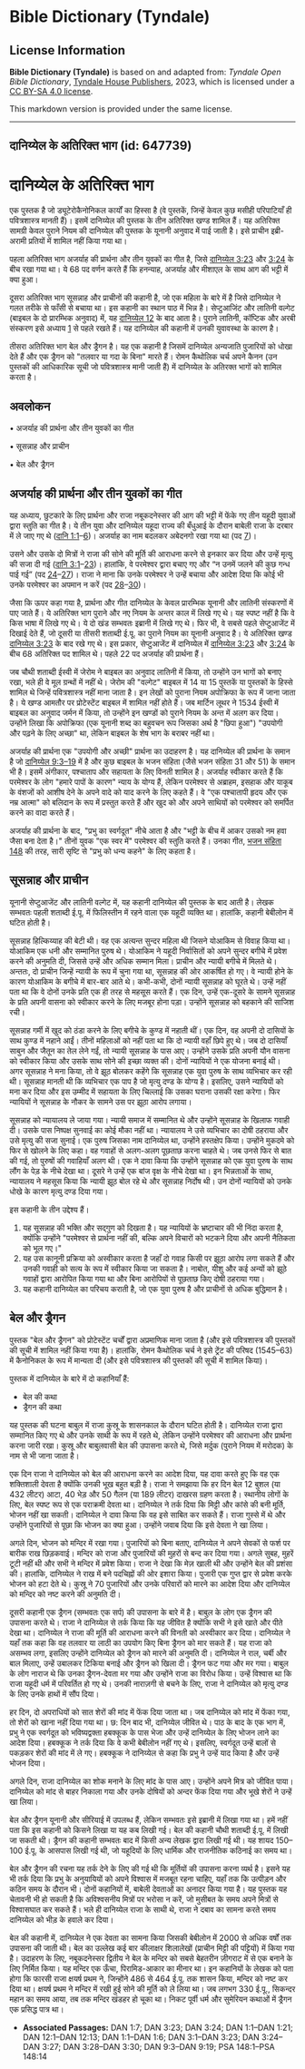 # Bible Dictionary (Tyndale)

## License Information

**Bible Dictionary (Tyndale)** is based on and adapted from: _Tyndale Open Bible Dictionary_, [Tyndale House Publishers](https://tyndaleopenresources.com/), 2023, which is licensed under a [CC BY-SA 4.0 license](https://creativecommons.org/licenses/by-sa/4.0/legalcode.en).

This markdown version is provided under the same license.



--------------------------------

## दानिय्येल के अतिरिक्त भाग (id: 647739)

दानिय्येल के अतिरिक्त भाग
=========================

एक पुस्तक है जो ड्यूटेरोकैनोनिकल कार्यों का हिस्सा है (वे पुस्तकें, जिन्हें केवल कुछ मसीही परिपाटियाँ ही पवित्रशास्त्र मानती हैं)। इसमें दानिय्येल की पुस्तक के तीन अतिरिक्त खण्ड शामिल हैं। यह अतिरिक्त सामग्री केवल पुराने नियम की दानिय्येल की पुस्तक के यूनानी अनुवाद में पाई जाती है। इसे प्राचीन इब्री\-अरामी प्रतियों में शामिल नहीं किया गया था।

पहला अतिरिक्त भाग अजर्याह की प्रार्थना और तीन युवकों का गीत है, जिसे [दानिय्येल 3:23](https://ref.ly/Dan3:23) और [3:24](https://ref.ly/Dan3:24) के बीच रखा गया था। ये 68 पद वर्णन करते हैं कि हनन्याह, अजर्याह और मीशाएल के साथ आग की भट्टी में क्या हुआ।

दूसरा अतिरिक्त भाग सूसन्नाह और प्राचीनों की कहानी है, जो एक महिला के बारे में है जिसे दानिय्येल ने गलत तरीके से फाँसी से बचाया था। इस कहानी का स्थान पाठ में भिन्न है। सेप्टुआजिंट और लातिनी वल्गेट (बाइबल के दो प्रारम्भिक अनुवाद) में, यह [दानिय्येल 12](https://ref.ly/Dan12:1-Dan12:13) के बाद आता है। पुराने लातिनी, कॉप्टिक और अरबी संस्करण इसे अध्याय [1](https://ref.ly/Dan1:1-Dan1:21) से पहले रखते हैं। यह दानिय्येल की कहानी में उनकी युवावस्था के कारण है।

तीसरा अतिरिक्त भाग बेल और ड्रैगन है। यह एक कहानी है जिसमें दानिय्येल अन्यजाति पुजारियों को धोखा देते हैं और एक ड्रैगन को "तलवार या गदा के बिना" मारते हैं। रोमन कैथोलिक चर्च अपने कैनन (उन पुस्तकों की आधिकारिक सूची जो पवित्रशास्त्र मानी जाती हैं) में दानिय्येल के अतिरक्त भागों को शामिल करता है।

अवलोकन
------

• अजर्याह की प्रार्थना और तीन युवकों का गीत

• सूसन्नाह और प्राचीन

• बेल और ड्रैगन

अजर्याह की प्रार्थना और तीन युवकों का गीत
-----------------------------------------

यह अध्याय, छुटकारे के लिए प्रार्थना और राजा नबूकदनेस्सर की आग की भट्टी में फेंके गए तीन यहूदी युवाओं द्वारा स्तुति का गीत है। ये तीन युवा और दानिय्येल यहूदा राज्य की बँधुआई के दौरान बाबेली राजा के दरबार में ले जाए गए थे ([दानि 1:1](https://ref.ly/Dan1:1-Dan1:6)–[6](https://ref.ly/Dan1:1-Dan1:6))। अजर्याह का नाम बदलकर अबेदनगो रखा गया था (पद [7](https://ref.ly/Dan1:7))।

उसने और उसके दो मित्रों ने राजा की सोने की मूर्ति की आराधना करने से इनकार कर दिया और उन्हें मृत्यु की सजा दी गई ([दानि 3:1](https://ref.ly/Dan3:1-Dan3:23)–[23](https://ref.ly/Dan3:1-Dan3:23))। हालांकि, वे परमेश्वर द्वारा बचाए गए और “न उनमें जलने की कुछ गन्ध पाई गई” (पद [24](https://ref.ly/Dan3:24-Dan3:27)–[27](https://ref.ly/Dan3:24-Dan3:27))। राजा ने माना कि उनके परमेश्वर ने उन्हें बचाया और आदेश दिया कि कोई भी उनके परमेश्वर का अपमान न करें (पद [28](https://ref.ly/Dan3:28-Dan3:30)–[30](https://ref.ly/Dan3:28-Dan3:30))।

जैसा कि ऊपर कहा गया है, प्रार्थना और गीत दानिय्येल के केवल प्रारम्भिक यूनानी और लातिनी संस्करणों में पाए जाते हैं। ये अतिरिक्त भाग पुराने और नए नियम के अन्तर काल में लिखे गए थे। यह स्पष्ट नहीं है कि वे किस भाषा में लिखे गए थे। ये दो खंड सम्भवतः इब्रानी में लिखे गए थे। फिर भी, वे सबसे पहले सेप्टुआजेंट में दिखाई देते हैं, जो दूसरी या तीसरी शताब्दी ई.पू. का पुराने नियम का यूनानी अनुवाद है। ये अतिरिक्त खण्ड [दानिय्येल 3:23](https://ref.ly/Dan3:23) के बाद रखे गए थे। इस प्रकार, सेप्टुआजेंट में दानिय्येल में [दानिय्येल 3:23](https://ref.ly/Dan3:23) और [3:24](https://ref.ly/Dan3:24) के बीच 68 अतिरिक्त पद शामिल थे। पहले 22 पद अजर्याह की प्रार्थना हैं।

जब चौथी शताब्दी ईस्वी में जेरोम ने बाइबल का अनुवाद लातिनी में किया, तो उन्होंने उन भागों को बनाए रखा, भले ही वे मूल ग्रन्थों में नहीं थे। जेरोम की "वल्गेट" बाइबल में 14 या 15 पुस्तकें या पुस्तकों के हिस्से शामिल थे जिन्हें पवित्रशास्त्र नहीं माना जाता है। इन लेखों को पुराना नियम अपोक्रिफा के रूप में जाना जाता है। ये खण्ड आमतौर पर प्रोटेस्टेंट बाइबल में शामिल नहीं होते हैं। जब मार्टिन लूथर ने 1534 ईस्वी में बाइबल का अनुवाद जर्मन में किया, तो उन्होंने इन खण्डों को पुराने नियम के अन्त में अलग कर दिया। उन्होंने लिखा कि अपोक्रिफा (एक यूनानी शब्द का बहुवचन रूप जिसका अर्थ है "छिपा हुआ") "उपयोगी और पढ़ने के लिए अच्छा" था, लेकिन बाइबल के शेष भाग के बराबर नहीं था।

अजर्याह की प्रार्थना एक "उपयोगी और अच्छी" प्रार्थना का उदाहरण है। यह दानिय्येल की प्रार्थना के समान है जो [दानिय्येल 9:3–19](https://ref.ly/Dan9:3-Dan9:19) में है और कुछ बाइबल के भजन संहिता (जैसे भजन संहिता 31 और 51\) के समान भी है। इसमें अंगीकार, पश्चाताप और सहायता के लिए विनती शामिल है। अजर्याह स्वीकार करते हैं कि परमेश्वर के लोग "हमारे पापों के कारण" न्याय के योग्य हैं, लेकिन परमेश्वर से अब्राहम, इसहाक और याकूब के वंशजों को आशीष देने के अपने वादे को याद करने के लिए कहते हैं। वे "एक पश्चातापी हृदय और एक नम्र आत्मा" को बलिदान के रूप में प्रस्तुत करते हैं और खुद को और अपने साथियों को परमेश्वर को समर्पित करने का वादा करते हैं।

अजर्याह की प्रार्थना के बाद, "प्रभु का स्वर्गदूत" नीचे आता है और "भट्टी के बीच में आकर उसको नम हवा जैसा बना देता है।" तीनों युवक "एक स्वर में" परमेश्वर की स्तुति करते हैं। उनका गीत, [भजन संहिता 148](https://ref.ly/Ps148:1-Ps148:14) की तरह, सारी सृष्टि से "प्रभु को धन्य कहने" के लिए कहता है।

सूसन्नाह और प्राचीन
-------------------

यूनानी सेप्टुआजेंट और लातिनी वल्गेट में, यह कहानी दानिय्येल की पुस्तक के बाद आती है। लेखक सम्भवतः पहली शताब्दी ई.पू. में फिलिस्तीन में रहने वाला एक यहूदी व्यक्ति था। हालांकि, कहानी बेबीलोन में घटित होती है।

सूसन्नाह हिल्किय्याह की बेटी थी। वह एक अत्यन्त सुन्दर महिला थी जिसने योआकिम से विवाह किया था। योआकिम एक धनी और सम्मानित पुरुष थे। योआकिम ने यहूदी निर्वासितों को अपने सुन्दर बगीचे में प्रवेश करने की अनुमति दी, जिससे उन्हें और अधिक सम्मान मिला। प्राचीन और न्यायी बगीचे में मिलते थे। अन्ततः, दो प्राचीन जिन्हें न्यायी के रूप में चुना गया था, सूसन्नाह की ओर आकर्षित हो गए। वे न्यायी होने के कारण योआकिम के बगीचे में बार\-बार आते थे। कभी\-कभी, दोनों न्यायी सूसन्नाह को घूरते थे। उन्हें नहीं पता था कि वे दोनों उनके प्रति एक ही तरह से महसूस करते हैं। एक दिन, उन्हें एक\-दूसरे के सामने सूसन्नाह के प्रति अपनी वासना को स्वीकार करने के लिए मजबूर होना पड़ा। उन्होंने सूसन्नाह को बहकाने की साजिश रची।

सूसन्नाह गर्मी में खुद को ठंडा करने के लिए बगीचे के कुण्ड में नहाती थीं। एक दिन, वह अपनी दो दासियों के साथ कुण्ड में नहाने आईं। तीनों महिलाओं को नहीं पता था कि दो न्यायी वहाँ छिपे हुए थे। जब दो दासियाँ साबुन और जैतून का तेल लेने गईं, तो न्यायी सूसन्नाह के पास आए। उन्होंने उसके प्रति अपनी यौन वासना को स्वीकार किया और उसके साथ सोने की इच्छा व्यक्त की। दोनों न्यायियों ने एक योजना बनाई थी। अगर सूसन्नाह ने मना किया, तो वे झूठ बोलकर कहेंगे कि सूसन्नाह एक युवा पुरुष के साथ व्यभिचार कर रही थी। सूसन्नाह मानती थी कि व्यभिचार एक पाप है जो मृत्यु दण्ड के योग्य है। इसलिए, उसने न्यायियों को मना कर दिया और इस उम्मीद में सहायता के लिए चिल्लाई कि उसका घराना उसकी रक्षा करेगा। फिर न्यायियों ने सूसन्नाह के नौकर के सामने उस पर झूठा आरोप लगाया।

सूसन्नाह को न्यायालय ले जाया गया। न्यायी समाज में सम्मानित थे और उन्होंने सूसन्नाह के खिलाफ गवाही दी। उसके पास निष्पक्ष सुनवाई का कोई मौका नहीं था। न्यायालय ने उसे व्यभिचार का दोषी ठहराया और उसे मृत्यु की सजा सुनाई। एक पुरुष जिसका नाम दानिय्येल था, उन्होंने हस्तक्षेप किया। उन्होंने मुकदमे को फिर से खोलने के लिए कहा। वह गवाहों से अलग\-अलग पूछताछ करना चाहते थे। जब उनसे फिर से बात की गई, तो पुरुषों की गवाहियाँ अलग थी। एक ने दावा किया कि उन्होंने सूसन्नाह को एक युवा पुरुष के साथ लौंग के पेड़ के नीचे देखा था। दूसरे ने उन्हें एक बांज वृक्ष के नीचे देखा था। इन भिन्नताओं के साथ, न्यायालय ने महसूस किया कि न्यायी झूठ बोल रहे थे और सूसन्नाह निर्दोष थी। उन दोनों न्यायियों को उनके धोखे के कारण मृत्यु दण्ड दिया गया।

इस कहानी के तीन उद्देश्य हैं।

1. यह सूसन्नाह की भक्ति और सद्गुण को दिखता है। यह न्यायियों के भ्रष्टाचार की भी निंदा करता है, क्योंकि उन्होंने "परमेश्वर से प्रार्थना नहीं की, बल्कि अपने विचारों को भटकने दिया और अपनी नैतिकता को भूल गए।"
2. यह उस कानूनी प्रक्रिया को अस्वीकार करता है जहाँ दो गवाह किसी पर झूठा आरोप लगा सकते हैं और उनकी गवाही को सत्य के रूप में स्वीकार किया जा सकता है। नाबोत, यीशु और कई अन्यों को झूठे गवाहों द्वारा आरोपित किया गया था और बिना आरोपियों से पूछताछ किए दोषी ठहराया गया।
3. यह कहानी दानिय्येल का परिचय कराती है, जो एक युवा पुरुष है और प्राचीनों से अधिक बुद्धिमान है।

बेल और ड्रैगन
-------------

पुस्तक "बेल और ड्रैगन" को प्रोटेस्टेंट चर्चों द्वारा अप्रमाणिक माना जाता है (और इसे पवित्रशास्त्र की पुस्तकों की सूची में शामिल नहीं किया गया है)। हालांकि, रोमन कैथोलिक चर्च ने इसे ट्रेंट की परिषद (1545–63\) में कैनोनिकल के रूप में मान्यता दी (और इसे पवित्रशास्त्र की पुस्तकों की सूची में शामिल किया)।

पुस्तक में दानिय्येल के बारे में दो कहानियाँ हैं:

* बेल की कथा
* ड्रैगन की कथा

यह पुस्तक की घटना बाबुल में राजा कुस्रू के शासनकाल के दौरान घटित होती है। दानिय्येल राजा द्वारा सम्मानित किए गए थे और उनके साथी के रूप में रहते थे, लेकिन उन्होंने परमेश्वर की आराधना और प्रार्थना करना जारी रखा। कुस्रू और बाबुलवासी बेल की उपासना करते थे, जिसे मर्दुक (पुराने नियम में मरोदक) के नाम से भी जाना जाता है।

एक दिन राजा ने दानिय्येल को बेल की आराधना करने का आदेश दिया, यह दावा करते हुए कि वह एक शक्तिशाली देवता है क्योंकि उनकी भूख बहुत बड़ी है। राजा ने समझाया कि हर दिन बेल 12 बुशल (या 432 लीटर) आटा, 40 भेड़ और 50 गैलन (या 189 लीटर) दाखरस ग्रहण करता है। स्थानीय लोगों के लिए, बेल स्पष्ट रूप से एक पराक्रमी देवता था। दानिय्येल ने तर्क दिया कि मिट्टी और कांसे की बनी मूर्ति, भोजन नहीं खा सकती। दानिय्येल ने दावा किया कि वह इसे साबित कर सकते हैं। राजा गुस्से में थे और उन्होंने पुजारियों से पूछा कि भोजन का क्या हुआ। उन्होंने जवाब दिया कि इसे देवता ने खा लिया।

अगले दिन, भोजन को मन्दिर में रखा गया। पुजारियों को बिना बताए, दानिय्येल ने अपने सेवकों से फर्श पर बारीक राख छिड़कवाई। मन्दिर को राजा और पुजारियों की मुहरों से बन्द कर दिया गया। अगले सुबह, मुहरें टूटी नहीं थी और सभी ने मन्दिर में प्रवेश किया। राजा ने देखा कि मेज़ खाली थी और उन्होंने बेल की प्रशंसा की। हालांकि, दानिय्येल ने राख में बने पदचिह्नों की ओर इशारा किया। पुजारी एक गुप्त द्वार से प्रवेश करके भोजन को हटा देते थे। कुस्रू ने 70 पुजारियों और उनके परिवारों को मारने का आदेश दिया और दानिय्येल को मन्दिर को नष्ट करने की अनुमति दी।

दूसरी कहानी एक ड्रैगन (सम्भवतः एक सर्प) की उपासना के बारे में है। बाबुल के लोग एक ड्रैगन की उपासना करते थे। राजा ने दानिय्येल से तर्क किया कि यह जीवित है क्योंकि सभी ने इसे खाते और पीते देखा था। दानिय्येल ने राजा की मूर्ति की आराधना करने की विनती को अस्वीकार कर दिया। दानिय्येल ने यहाँ तक कहा कि वह तलवार या लाठी का उपयोग किए बिना ड्रैगन को मार सकते हैं। यह राजा को असम्भव लगा, इसलिए उन्होंने दानिय्येल को ड्रैगन को मारने की अनुमति दी। दानिय्येल ने राल, चर्बी और बाल मिलाए, उन्हें उबालकर टिकिया बनाई और ड्रैगन को खिला दी। ड्रैगन फट गया और मर गया। बाबुल के लोग नाराज थे कि उनका ड्रैगन\-देवता मर गया और उन्होंने राजा का विरोध किया। उन्हें विश्वास था कि राजा यहूदी धर्म में परिवर्तित हो गए थे। उनकी नाराज़गी से बचने के लिए, राजा ने दानिय्येल को मृत्यु दण्ड के लिए उनके हाथों में सौंप दिया।

हर दिन, दो अपराधियों को सात शेरों की मांद में फेंक दिया जाता था। जब दानिय्येल को मांद में फेंका गया, तो शेरों को खाना नहीं दिया गया था। छ: दिन बाद भी, दानिय्येल जीवित थे। पाठ के बाद के एक भाग में, प्रभु ने एक स्वर्गदूत को भविष्यद्वक्ता हबक्कूक के पास भेजा और उन्हें दानिय्येल के लिए भोजन लाने का आदेश दिया। हबक्कूक ने तर्क दिया कि वे कभी बेबीलोन नहीं गए थे। इसलिए, स्वर्गदूत उन्हें बालों से पकड़कर शेरों की मांद में ले गए। हबक्कूक ने दानिय्येल से कहा कि प्रभु ने उन्हें याद किया है और उन्हें भोजन दिया।

अगले दिन, राजा दानिय्येल का शोक मनाने के लिए मांद के पास आए। उन्होंने अपने मित्र को जीवित पाया। दानिय्येल को मांद से बाहर निकाला गया और उनके दोषियों को अन्दर फेंक दिया गया और भूखे शेरों ने उन्हें खा लिया।

बेल और ड्रैगन यूनानी और सीरियाई में उपलब्ध हैं, लेकिन सम्भवतः इसे इब्रानी में लिखा गया था। हमें नहीं पता कि इस कहानी को किसने लिखा या यह कब लिखी गई। बेल की कहानी चौथी शताब्दी ई.पू. में लिखी जा सकती थी। ड्रैगन की कहानी सम्भवतः बाद में किसी अन्य लेखक द्वारा लिखी गई थी। यह शायद 150–100 ई.पू. के आसपास लिखी गई थी, जो यहूदियों के लिए धार्मिक और राजनीतिक कठिनाई का समय था।

बेल और ड्रैगन की रचना यह तर्क देने के लिए की गई थी कि मूर्तियों की उपासना करना व्यर्थ है। इसने यह भी तर्क दिया कि प्रभु के अनुयायियों को अपने विश्वास में मजबूत रहना चाहिए, यहाँ तक कि उत्पीड़न और कठिन समय के दौरान भी। दोनों कहानियों में, बाबेली देवताओं का अनादर किया गया है। यह पुस्तक यह चेतावनी भी हो सकती है कि अविश्वसनीय मित्रों पर भरोसा न करें, जो मुसीबत के समय अपने मित्रों से विश्वासघात कर सकते हैं। भले ही दानिय्येल राजा के साथी थे, राजा ने दबाव का सामना करते समय दानिय्येल को भीड़ के हवाले कर दिया।

बेल की कहानी में, दानिय्येल ने एक देवता का सामना किया जिसकी बेबीलोन में 2000 से अधिक वर्षों तक उपासना की जाती थी। बेल का उल्लेख कई बार कीलाक्षर शिलालेखों (प्राचीन मिट्टी की पट्टियों) में किया गया है। उदाहरण के लिए, नबूकदनेस्सर द्वितीय ने बेल के मन्दिर को सबसे बेहतरीन ज़ीगराट में से एक बनाने के लिए निर्मित किया। यह मन्दिर एक ऊँचा, पिरामिड\-आकार का मीनार था। इन कहानियों के लेखक को पता होगा कि फारसी राजा क्षयर्ष प्रथम ने, जिन्होंने 486 से 464 ई.पू. तक शासन किया, मन्दिर को नष्ट कर दिया था। क्षयर्ष प्रथम ने मन्दिर में रखी हुई सोने की मूर्ति को ले लिया था। जब लगभग 330 ई.पू., सिकन्दर महान का समय आया, तब तक मन्दिर खंडहर हो चूका था। निकट पूर्वी धर्म और सुमेरियन कथाओं में ड्रैगन एक प्रसिद्ध पात्र था।

* **Associated Passages:** DAN 1:7; DAN 3:23; DAN 3:24; DAN 1:1–DAN 1:21; DAN 12:1–DAN 12:13; DAN 1:1–DAN 1:6; DAN 3:1–DAN 3:23; DAN 3:24–DAN 3:27; DAN 3:28–DAN 3:30; DAN 9:3–DAN 9:19; PSA 148:1–PSA 148:14

